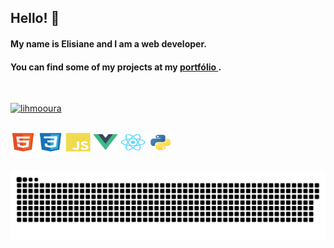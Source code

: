 ### <h2><b>Hello! 👋 </b></h2>

<h4>My name is Elisiane and I am a web developer. </h4>

<h4>You can find some of my projects at my <a href="https://elisianemoura.com/" target="_blank"> portfólio </a>. </h4>

<br>

[![lihmooura](https://github-readme-stats.vercel.app/api/top-langs/?username=lihmooura&hide=html&layout=compact&theme=onedark)](https://github.com/lihmooura/)


 <div>
   <div style="display: inline_block"><br>
     <img align="center" alt="HTML" height="30" width="40" src="https://raw.githubusercontent.com/devicons/devicon/master/icons/html5/html5-original.svg">
  <img align="center" alt="CSS" height="30" width="40" src="https://raw.githubusercontent.com/devicons/devicon/master/icons/css3/css3-original.svg">
   <img align="center" alt="JS" height="30" width="40" src="https://raw.githubusercontent.com/devicons/devicon/master/icons/javascript/javascript-plain.svg">
    <img align="center" alt="VUEJS" height="30" width="40" src="https://raw.githubusercontent.com/devicons/devicon/master/icons/vuejs/vuejs-original.svg">
    <img align="center" alt="REACTJS" height="30" width="40" src="https://raw.githubusercontent.com/devicons/devicon/master/icons/react/react-original.svg">
    <img align="center" alt="PYTHON" height="30" width="40" src="https://raw.githubusercontent.com/devicons/devicon/master/icons/python/python-original.svg">    
</div>
<br> 

<div> 
 
 
  ![Snake animation](https://github.com/lihmooura/lihmooura/blob/output/github-contribution-grid-snake.svg)
 
</div>
